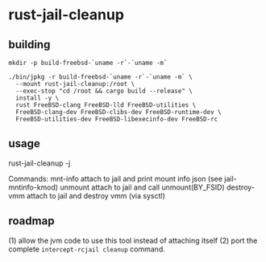 # rust-jail-cleanup

## building

    mkdir -p build-freebsd-`uname -r`-`uname -m`
    
    ./bin/jpkg -r build-freebsd-`uname -r`-`uname -m` \
      --mount rust-jail-cleanup:/root \
      --exec-stop "cd /root && cargo build --release" \
      install -y \
      rust FreeBSD-clang FreeBSD-lld FreeBSD-utilities \
      FreeBSD-clang-dev FreeBSD-clibs-dev FreeBSD-runtime-dev \
      FreeBSD-utilities-dev FreeBSD-libexecinfo-dev FreeBSD-rc

## usage

rust-jail-cleanup -j <JID> <COMMAND>

Commands:
mnt-info      attach to jail and print mount info json (see jail-mntinfo-kmod)
unmount       attach to jail and call unmount(BY_FSID)
destroy-vmm   attach to jail and destroy vmm (via sysctl)

## roadmap

(1) allow the jvm code to use this tool instead of attaching itself
(2) port the complete `intercept-rcjail cleanup` command.

